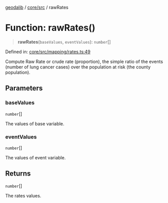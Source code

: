 [geodalib](../../../modules.md) / [core/src](../index.md) / rawRates

# Function: rawRates()

> **rawRates**(`baseValues`, `eventValues`): `number`[]

Defined in: [core/src/mapping/rates.ts:49](https://github.com/GeoDaCenter/geoda-lib/blob/246bf05338fdf79294f778f8829940c18b17a0f8/js/packages/core/src/mapping/rates.ts#L49)

Compute Raw Rate or crude rate (proportion), the simple ratio of the events
(number of lung cancer cases) over the population at risk (the county population).

## Parameters

### baseValues

`number`[]

The values of base variable.

### eventValues

`number`[]

The values of event variable.

## Returns

`number`[]

The rates values.
